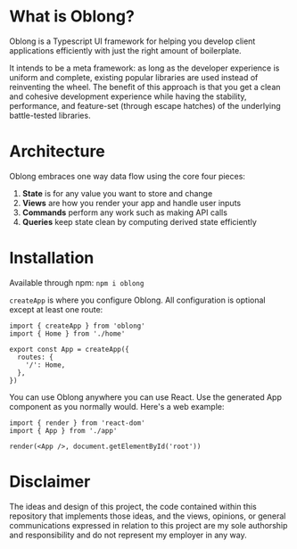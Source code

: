 # What is Oblong?

Oblong is a Typescript UI framework for helping you develop client applications efficiently with just the right amount of boilerplate.

It intends to be a meta framework: as long as the developer experience is uniform and complete, existing popular libraries are used instead of reinventing the wheel. The benefit of this approach is that you get a clean and cohesive development experience while having the stability, performance, and feature-set (through escape hatches) of the underlying battle-tested libraries.

# Architecture

Oblong embraces one way data flow using the core four pieces:

1. **State** is for any value you want to store and change
2. **Views** are how you render your app and handle user inputs
3. **Commands** perform any work such as making API calls
4. **Queries** keep state clean by computing derived state efficiently

# Installation

Available through npm: `npm i oblong`

`createApp` is where you configure Oblong. All configuration is optional except at least one route:

```tsx
import { createApp } from 'oblong'
import { Home } from './home'

export const App = createApp({
  routes: {
    '/': Home,
  },
})
```

You can use Oblong anywhere you can use React. Use the generated App component as you normally would. Here's a web example:

```tsx
import { render } from 'react-dom'
import { App } from './app'

render(<App />, document.getElementById('root'))
```

# Disclaimer

The ideas and design of this project, the code contained within this repository that implements those ideas, and the views, opinions, or general communications expressed in relation to this project are my sole authorship and responsibility and do not represent my employer in any way.
